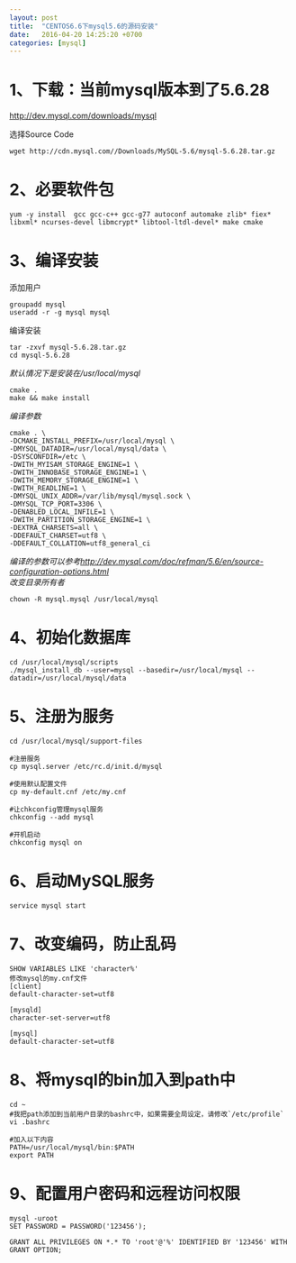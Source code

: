 ```yaml
---
layout: post
title:  "CENTOS6.6下mysql5.6的源码安装"
date:   2016-04-20 14:25:20 +0700
categories: [mysql]
---
```


# 1、下载：当前mysql版本到了5.6.28

http://dev.mysql.com/downloads/mysql

选择Source Code

	wget http://cdn.mysql.com//Downloads/MySQL-5.6/mysql-5.6.28.tar.gz

# 2、必要软件包

	yum -y install  gcc gcc-c++ gcc-g77 autoconf automake zlib* fiex* libxml* ncurses-devel libmcrypt* libtool-ltdl-devel* make cmake

# 3、编译安装
添加用户  

    groupadd mysql
    useradd -r -g mysql mysql

编译安装  

    tar -zxvf mysql-5.6.28.tar.gz
    cd mysql-5.6.28
 
*默认情况下是安装在/usr/local/mysql*  

    cmake .
    make && make install

*编译参数*  

    cmake . \
    -DCMAKE_INSTALL_PREFIX=/usr/local/mysql \
    -DMYSQL_DATADIR=/usr/local/mysql/data \
    -DSYSCONFDIR=/etc \
    -DWITH_MYISAM_STORAGE_ENGINE=1 \
    -DWITH_INNOBASE_STORAGE_ENGINE=1 \
    -DWITH_MEMORY_STORAGE_ENGINE=1 \
    -DWITH_READLINE=1 \
    -DMYSQL_UNIX_ADDR=/var/lib/mysql/mysql.sock \
    -DMYSQL_TCP_PORT=3306 \
    -DENABLED_LOCAL_INFILE=1 \
    -DWITH_PARTITION_STORAGE_ENGINE=1 \
    -DEXTRA_CHARSETS=all \
    -DDEFAULT_CHARSET=utf8 \
    -DDEFAULT_COLLATION=utf8_general_ci

*编译的参数可以参考<http://dev.mysql.com/doc/refman/5.6/en/source-configuration-options.html>*  
*改变目录所有者*  

    chown -R mysql.mysql /usr/local/mysql

# 4、初始化数据库

    cd /usr/local/mysql/scripts
    ./mysql_install_db --user=mysql --basedir=/usr/local/mysql --datadir=/usr/local/mysql/data

# 5、注册为服务

    cd /usr/local/mysql/support-files
     
    #注册服务
    cp mysql.server /etc/rc.d/init.d/mysql
     
    #使用默认配置文件
    cp my-default.cnf /etc/my.cnf
     
    #让chkconfig管理mysql服务
    chkconfig --add mysql
     
    #开机启动
    chkconfig mysql on

# 6、启动MySQL服务

    service mysql start

# 7、改变编码，防止乱码 

    SHOW VARIABLES LIKE 'character%'
    修改mysql的my.cnf文件
    [client]
    default-character-set=utf8
     
    [mysqld]
    character-set-server=utf8
     
    [mysql]
    default-character-set=utf8

# 8、将mysql的bin加入到path中

    cd ~
    #我把path添加到当前用户目录的bashrc中，如果需要全局设定，请修改`/etc/profile`
    vi .bashrc
     
    #加入以下内容
    PATH=/usr/local/mysql/bin:$PATH
    export PATH

# 9、配置用户密码和远程访问权限

    mysql -uroot 
    SET PASSWORD = PASSWORD('123456');
     
    GRANT ALL PRIVILEGES ON *.* TO 'root'@'%' IDENTIFIED BY '123456' WITH GRANT OPTION;